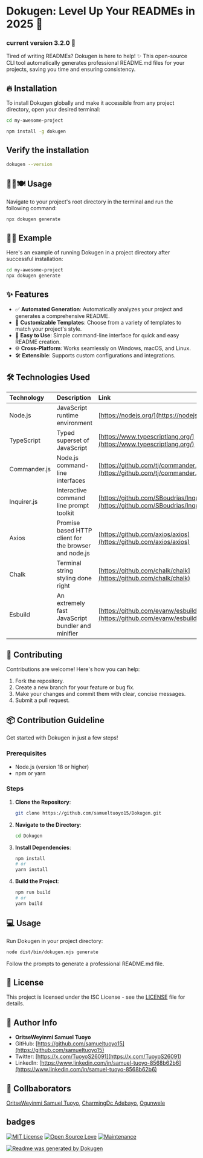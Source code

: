 # Dokugen: Level Up Your READMEs in 2025 🤩
### current version 3.2.0 🤗

Tired of writing READMEs? Dokugen is here to help! ✨ This open-source CLI tool automatically generates professional README.md files for your projects, saving you time and ensuring consistency.

## 🔥 Installation

To install Dokugen globally and make it accessible from any project directory, open your desired terminal:

```bash
cd my-awesome-project
```

```bash
npm install -g dokugen
```

## Verify the installation

```bash
dokugen --version
```

## 👨‍🍳🍽️ Usage

Navigate to your project's root directory in the terminal and run the following command:

```bash
npx dokugen generate
```

## 🚀🚀 Example

Here's an example of running Dokugen in a project directory after successful installation:

```bash
cd my-awesome-project
npx dokugen generate
```

## ✨ Features

-   ✅ **Automated Generation**: Automatically analyzes your project and generates a comprehensive README.
-   🎨 **Customizable Templates**: Choose from a variety of templates to match your project's style.
-   🚀 **Easy to Use**: Simple command-line interface for quick and easy README creation.
-   🌐 **Cross-Platform**: Works seamlessly on Windows, macOS, and Linux.
-   🛠️ **Extensible**: Supports custom configurations and integrations.

## 🛠️ Technologies Used

| Technology  | Description                                        | Link                                                           |
| :---------- | :------------------------------------------------- | :------------------------------------------------------------- |
| Node.js     | JavaScript runtime environment                     | [https://nodejs.org/](https://nodejs.org/)                     |
| TypeScript  | Typed superset of JavaScript                       | [https://www.typescriptlang.org/](https://www.typescriptlang.org/) |
| Commander.js | Node.js command-line interfaces                   | [https://github.com/tj/commander.js](https://github.com/tj/commander.js) |
| Inquirer.js | Interactive command line prompt toolkit           | [https://github.com/SBoudrias/Inquirer.js](https://github.com/SBoudrias/Inquirer.js) |
| Axios | Promise based HTTP client for the browser and node.js | [https://github.com/axios/axios](https://github.com/axios/axios) |
| Chalk | Terminal string styling done right | [https://github.com/chalk/chalk](https://github.com/chalk/chalk) |
| Esbuild | An extremely fast JavaScript bundler and minifier | [https://github.com/evanw/esbuild](https://github.com/evanw/esbuild) |

## 🤝 Contributing

Contributions are welcome! Here's how you can help:

1.  Fork the repository.
2.  Create a new branch for your feature or bug fix.
3.  Make your changes and commit them with clear, concise messages.
4.  Submit a pull request.

## 📦 Contribution Guideline 

Get started with Dokugen in just a few steps!

### Prerequisites

-   Node.js (version 18 or higher)
-   npm or yarn

### Steps

1.  **Clone the Repository**:

    ```bash
    git clone https://github.com/samueltuoyo15/Dokugen.git
    ```

2.  **Navigate to the Directory**:

    ```bash
    cd Dokugen
    ```

3.  **Install Dependencies**:

    ```bash
    npm install
    # or
    yarn install
    ```

4.  **Build the Project**:

    ```bash
    npm run build
    # or
    yarn build
    ```

## 💻 Usage

Run Dokugen in your project directory:

```bash
node dist/bin/dokugen.mjs generate 
```

Follow the prompts to generate a professional README.md file.

## 📜 License

This project is licensed under the ISC License - see the [LICENSE](LICENSE) file for details.

## 🧑 Author Info

-   **OritseWeyinmi Samuel Tuoyo**
-   GitHub: [https://github.com/samueltuoyo15](https://github.com/samueltuoyo15)
-   Twitter: [https://x.com/TuoyoS26091](https://x.com/TuoyoS26091)
-   LinkedIn: [https://www.linkedin.com/in/samuel-tuoyo-8568b62b6](https://www.linkedin.com/in/samuel-tuoyo-8568b62b6)

## 🤩 Collbaborators 
[OritseWeyinmi Samuel Tuoyo](https://github.com/samueltuoyo15), [CharmingDc Adebayo](https://github.com/Charmingdc), [Ogunwele](https://github.com/ogunlewe)

##  badges

[![MIT License](https://img.shields.io/badge/License-MIT-green.svg)](https://choosealicense.com/licenses/mit/)
[![Open Source Love](https://badges.frapsoft.com/os/v1/open-source.svg?v=103)](https://opensource.org/)
[![Maintenance](https://img.shields.io/badge/Maintained%3F-yes-green.svg)](https://GitHub.com/Naereen/StrapDown.js/graphs/commit-activity)

[![Readme was generated by Dokugen](https://img.shields.io/badge/Built%20with-Dokugen-brightgreen)](https://github.com/samueltuoyo15/Dokugen)

